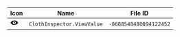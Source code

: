 | Icon | Name | File ID |
| ---  | ---  | ---     |
| ![](ClothInspector.ViewValue.png) | `ClothInspector.ViewValue` | `-8688548480094122452` |
